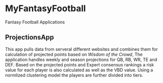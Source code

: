 # MyFantasyFootball
Fantasy Football Applications

## ProjectionsApp
This app pulls data from serveral different websites and combines them for calculation of projected points based on _Wisdom of the Crowd_, The application handles weekly and season projections for QB, RB, WR, TE and DEF. Based on the projected points and Expert consensus rankings a risk value for each player is also calculated as well as the VBD value. Using a normlized clustering model the players are further divided into tiers.
